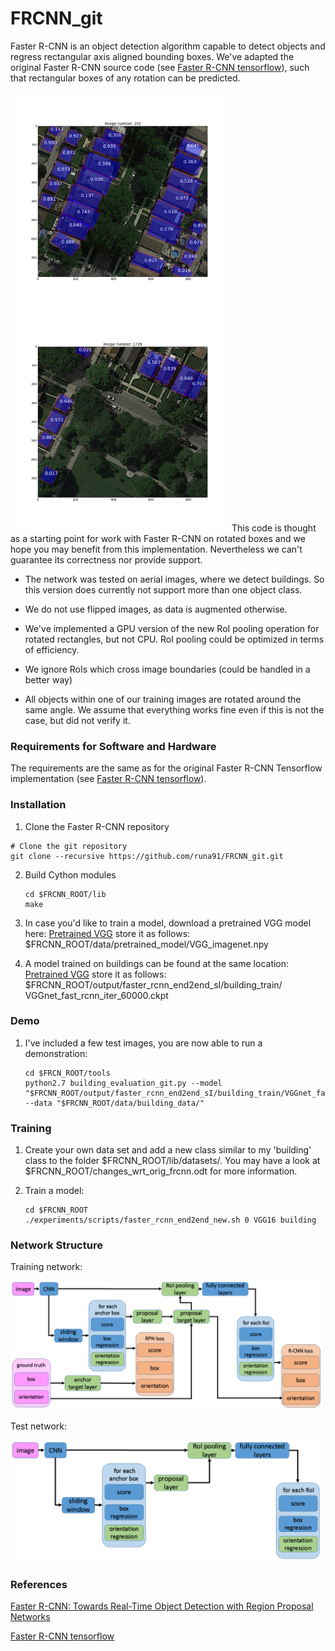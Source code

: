 
# FRCNN_git

Faster R-CNN is an object detection algorithm capable to detect objects and regress rectangular axis aligned bounding boxes. We've adapted the original Faster R-CNN source code (see [Faster R-CNN tensorflow](https://github.com/smallcorgi/Faster-RCNN_TF)), such that rectangular boxes of any rotation can be predicted. 

<img src="output/faster_rcnn_end2end_sI/building_train/res_img_nms02_395.png" width="350"> <img src="output/faster_rcnn_end2end_sI/building_train/res_img_nms021729.png " width="350">
This code is thought as a starting point for work with Faster R-CNN on rotated boxes and we hope you may benefit from this implementation. Nevertheless we can't guarantee its correctness nor provide support.
 
* The network was tested on aerial images, where we detect buildings. So this version does currently not support more than one object class.

* We do not use flipped images, as data is augmented otherwise.

* We've implemented a GPU version of the new RoI pooling operation for rotated rectangles, but not CPU. RoI pooling could be optimized in terms of efficiency.

* We ignore RoIs which cross image boundaries (could be handled in a better way)

* All objects within one of our training images are rotated around the same angle. We assume that everything works fine even if this is not the case, but did not verify it.


### Requirements for Software and Hardware

The requirements are the same as for the original Faster R-CNN Tensorflow implementation (see [Faster R-CNN tensorflow](https://github.com/smallcorgi/Faster-RCNN_TF)). 


### Installation 

1. Clone the Faster R-CNN repository
  ```Shell
  # Clone the git repository
  git clone --recursive https://github.com/runa91/FRCNN_git.git
  ```

2. Build Cython modules
    ```Shell
    cd $FRCNN_ROOT/lib
    make
    ```

3. In case you'd like to train a model, download a pretrained VGG model here:
[Pretrained VGG](https://polybox.ethz.ch/index.php/s/oitt4w7HRWNxDmY)
store it as follows: 
$FRCNN_ROOT/data/pretrained_model/VGG_imagenet.npy

 
4. A model trained on buildings can be found at the same location:
[Pretrained VGG](https://polybox.ethz.ch/index.php/s/oitt4w7HRWNxDmY)
store it as follows:
$FRCNN_ROOT/output/faster_rcnn_end2end_sI/building_train/ VGGnet_fast_rcnn_iter_60000.ckpt


### Demo

1. I've included a few test images, you are now able to run a demonstration:
	
    ```Shell
    cd $FRCN_ROOT/tools
    python2.7 building_evaluation_git.py --model "$FRCNN_ROOT/output/faster_rcnn_end2end_sI/building_train/VGGnet_fast_rcnn_iter_60000.ckpt" --data "$FRCNN_ROOT/data/building_data/"
	```

### Training

1. Create your own data set and add a new class similar to my 'building' class to the folder $FRCNN_ROOT/lib/datasets/.
You may have a look at $FRCNN_ROOT/changes_wrt_orig_frcnn.odt for more information.

2. Train a model:

    ```Shell
    cd $FRCNN_ROOT
    ./experiments/scripts/faster_rcnn_end2end_new.sh 0 VGG16 building
    ```

### Network Structure 
Training network:

<img src="various/FRCNN_train.png" width="500">

Test network:

<img src="various/FRCNN_test.png" width="500">

### References

[Faster R-CNN: Towards Real-Time Object Detection with Region Proposal Networks](https://papers.nips.cc/paper/5638-faster-r-cnn-towards-real-time-object-detection-with-region-proposal-networks.pdf)

[Faster R-CNN tensorflow](https://github.com/smallcorgi/Faster-RCNN_TF)



